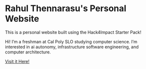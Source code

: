 # Rahul Thennarasu's Personal Website

This is a personal website built using the Hack4Impact Starter Pack!

Hi! I’m a freshman at Cal Poly SLO studying computer science. I’m interested in ai autonomy, infrastructure software engineering, and computer architecture.

[Visit it Here!](https://RahulThennarasu.github.io)